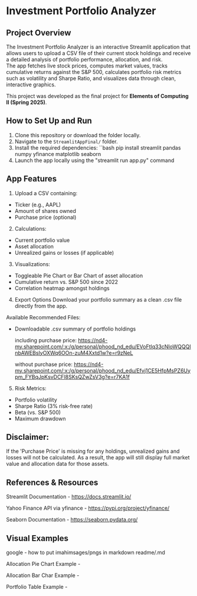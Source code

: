 # Investment Portfolio Analyzer

## Project Overview
The Investment Portfolio Analyzer is an interactive Streamlit application that allows users to upload a CSV file of their current stock holdings and receive a detailed analysis of portfolio performance, allocation, and risk.  
The app fetches live stock prices, computes market values, tracks cumulative returns against the S&P 500, calculates portfolio risk metrics such as volatility and Sharpe Ratio, and visualizes data through clean, interactive graphics.

This project was developed as the final project for **Elements of Computing II (Spring 2025)**.

## How to Set Up and Run

1. Clone this repository or download the folder locally.
2. Navigate to the `StreamlitAppFinal/` folder.
3. Install the required dependencies:
 ``bash
pip install streamlit pandas numpy yfinance matplotlib seaborn
4. Launch the app locally using the "streamlit run app.py" command 

## App Features  
1. Upload a CSV containing:
- Ticker (e.g., AAPL)
- Amount of shares owned 
- Purchase price (optional)

2. Calculations: 
- Current portfolio value 
- Asset allocation 
- Unrealized gains or losses (if applicable)

3. Visualizations: 
- Toggleable Pie Chart or Bar Chart of asset allocation
- Cumulative return vs. S&P 500 since 2022
- Correlation heatmap amongst holdings

4. Export Options 
Download your portfolio summary as a clean .csv file directly from the app.

Available Recommended Files:
- Downloadable .csv summary of portfolio holdings
   
     including purchase price: https://nd4-my.sharepoint.com/:x:/g/personal/phood_nd_edu/EVoFtlq33cNIoWQQQInbAWEBsIyOXWq6OOn-zuM4Xxtd1w?e=r9zNeL
  
     without purchase price: https://nd4-my.sharepoint.com/:x:/g/personal/phood_nd_edu/Efvj1CE5HfpMsPZ6Uypm_FYBqJpKsvDCFl8SKsQZwZsV3g?e=r7KA1f 

5. Risk Metrics: 
- Portfolio volatility 
- Sharpe Ratio (3% risk-free rate)
- Beta (vs. S&P 500)
- Maximum drawdown

## Disclaimer:
If the 'Purchase Price' is missing for any holdings, unrealized gains and losses will not be calculated.
As a result, the app will still display full market value and allocation data for those assets.

## References & Resources
Streamlit Documentation - https://docs.streamlit.io/ 

Yahoo Finance API via yfinance - https://pypi.org/project/yfinance/

Seaborn Documentation - https://seaborn.pydata.org/ 

## Visual Examples
google - how to put imahimsages/pngs in markdown readme/.md 

Allocation Pie Chart Example - 

Allocation Bar Char Example - 

Portfolio Table Example - 




